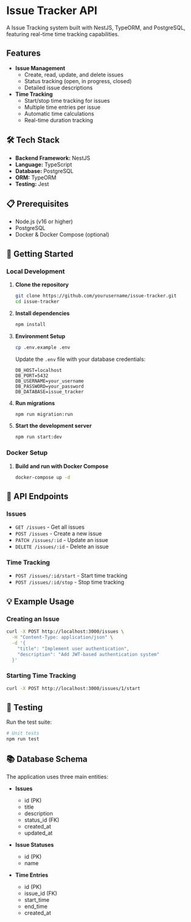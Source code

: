# Issue Tracker API

A Issue Tracking system built with NestJS, TypeORM, and PostgreSQL, featuring real-time time tracking capabilities.

## Features

- **Issue Management**
  - Create, read, update, and delete issues
  - Status tracking (open, in progress, closed)
  - Detailed issue descriptions
- **Time Tracking**
  - Start/stop time tracking for issues
  - Multiple time entries per issue
  - Automatic time calculations
  - Real-time duration tracking

## 🛠 Tech Stack

- **Backend Framework:** NestJS
- **Language:** TypeScript
- **Database:** PostgreSQL
- **ORM:** TypeORM
- **Testing:** Jest

## 📋 Prerequisites

- Node.js (v16 or higher)
- PostgreSQL
- Docker & Docker Compose (optional)

## 🚀 Getting Started

### Local Development

1. **Clone the repository**

   ```bash
   git clone https://github.com/yourusername/issue-tracker.git
   cd issue-tracker
   ```

2. **Install dependencies**

   ```bash
   npm install
   ```

3. **Environment Setup**

   ```bash
   cp .env.example .env
   ```

   Update the `.env` file with your database credentials:

   ```
   DB_HOST=localhost
   DB_PORT=5432
   DB_USERNAME=your_username
   DB_PASSWORD=your_password
   DB_DATABASE=issue_tracker
   ```

4. **Run migrations**

   ```bash
   npm run migration:run
   ```

5. **Start the development server**
   ```bash
   npm run start:dev
   ```

### Docker Setup

1. **Build and run with Docker Compose**
   ```bash
   docker-compose up -d
   ```

## 📡 API Endpoints

### Issues

- `GET /issues` - Get all issues
- `POST /issues` - Create a new issue
- `PATCH /issues/:id` - Update an issue
- `DELETE /issues/:id` - Delete an issue

### Time Tracking

- `POST /issues/:id/start` - Start time tracking
- `POST /issues/:id/stop` - Stop time tracking

## 💡 Example Usage

### Creating an Issue

```bash
curl -X POST http://localhost:3000/issues \
  -H "Content-Type: application/json" \
  -d '{
    "title": "Implement user authentication",
    "description": "Add JWT-based authentication system"
  }'
```

### Starting Time Tracking

```bash
curl -X POST http://localhost:3000/issues/1/start
```

## 🧪 Testing

Run the test suite:

```bash
# Unit tests
npm run test

```

## 📚 Database Schema

The application uses three main entities:

- **Issues**

  - id (PK)
  - title
  - description
  - status_id (FK)
  - created_at
  - updated_at

- **Issue Statuses**

  - id (PK)
  - name

- **Time Entries**
  - id (PK)
  - issue_id (FK)
  - start_time
  - end_time
  - created_at
